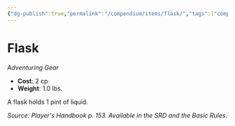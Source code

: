 ```yaml
---
{"dg-publish":true,"permalink":"/compendium/items/flask/","tags":["compendium/src/5e/phb","item/gear"]}
---
```


# Flask
*Adventuring Gear*  

- **Cost**: 2 cp
- **Weight**: 1.0 lbs.

A flask holds 1 pint of liquid.

*Source: Player's Handbook p. 153. Available in the SRD and the Basic Rules.*